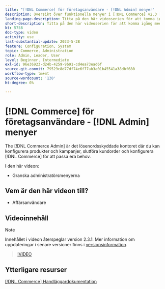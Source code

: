 ```yaml
---
title: "[!DNL Commerce] för företagsanvändare - [!DNL Admin] menyer"
description: Översikt över funktionella menyer i [!DNL Commerce] v2.3 [!DNL Admin].
landing-page-description: Titta på den här videoserien för att komma igång med grunderna i Adobe Commerce och arbeta i Admin.
short-description: Titta på den här videoserien för att komma igång med grunderna i Adobe Commerce och arbeta i Admin.
kt: 5758
doc-type: video
activity: use
last-substantial-update: 2023-5-28
feature: Configuration, System
topic: Commerce, Administration
role: Admin, Leader, User
level: Beginner, Intermediate
exl-id: 96e36923-d24b-4259-9b91-cd4ea73ead6f
source-git-commit: 79529c8d77df74e6f77ab3a01b45541a38dbf680
workflow-type: tm+mt
source-wordcount: '130'
ht-degree: 0%

---
```


# [!DNL Commerce] för företagsanvändare - [!DNL Admin] menyer

The [!DNL Commerce Admin] är det lösenordsskyddade kontoret där du kan konfigurera produkter och kampanjer, slutföra kundorder och konfigurera [!DNL Commerce] för att passa era behov.

I den här videon:

- Granska administratörsmenyerna

## Vem är den här videon till?

- Affärsanvändare

## Videoinnehåll

>[!NOTE]
>
>Innehållet i videon återspeglar version 2.3.1. Mer information om uppdateringar i senare versioner finns i [versionsinformation](https://experienceleague.adobe.com/docs/commerce-operations/release/notes/overview.html).

>[!VIDEO](https://video.tv.adobe.com/v/35942?quality=12&learn=on)

## Ytterligare resurser

[[!DNL Commerce] Handläggardokumentation](https://experienceleague.adobe.com/docs/commerce-admin/user-guides/home.html)
